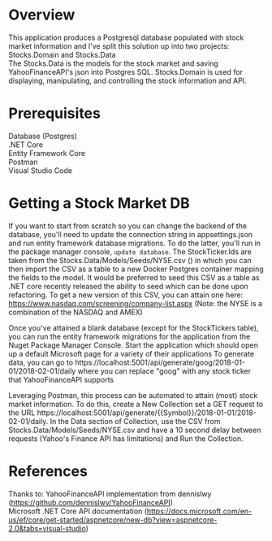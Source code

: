  # Overview   
 This application produces a Postgresql database populated with stock market information and I've split this solution up into two projects: Stocks.Domain and Stocks.Data   
The Stocks.Data is the models for the stock market and saving YahooFinanceAPI's json into Postgres SQL. Stocks.Domain is used for displaying, manipulating, and controlling the stock information and API.   

# Prerequisites   
Database (Postgres)   
.NET Core   
Entity Framework Core   
Postman   
Visual Studio Code


# Getting a Stock Market DB   
If you want to start from scratch so you can change the backend of the database, you'll need to update the connection string in appsettings.json and run entity framework database migrations. To do the latter, you'll run in the package manager console, `update database`. The StockTicker.Ids are taken from the Stocks.Data/Models/Seeds/NYSE.csv () in which you can then import the CSV as a table to a new Docker Postgres container mapping the fields to the model. It would be preferred to seed this CSV as a table as .NET core recently released the ability to seed which can be done upon refactoring. To get a new version of this CSV, you can attain one here: https://www.nasdaq.com/screening/company-list.aspx (Note: the NYSE is a combination of the NASDAQ and AMEX)

Once you've attained a blank database (except for the StockTickers table), you can run the entity framework migrations for the application from the Nuget Package Manager Console. Start the application which should open up a default Microsoft page for a variety of their applications
To generate data, you can go to https://localhost:5001/api/generate/goog/2018-01-01/2018-02-01/daily where you can replace "goog" with any stock ticker that YahooFinanceAPI supports    

Leveraging Postman, this process can be automated to attain (most) stock market information. To do this, create a New Collection set a GET request to the URL https://localhost:5001/api/generate/{{Symbol}}/2018-01-01/2018-02-01/daily. In the Data section of Collection, use the CSV from Stocks.Data/Models/Seeds/NYSE.csv and have a 10 second delay between requests (Yahoo's Finance API has limitations) and Run the Collection.    

# References   
Thanks to: YahooFinanceAPI implementation from dennislwy (https://github.com/dennislwy/YahooFinanceAPI)   
Microsoft .NET Core API documentation (https://docs.microsoft.com/en-us/ef/core/get-started/aspnetcore/new-db?view=aspnetcore-2.0&tabs=visual-studio)  
    

